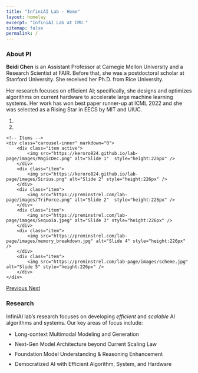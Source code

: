 ```yaml
---
title: "InfiniAI Lab - Home"
layout: homelay
excerpt: "InfiniAI Lab at CMU."
sitemap: false
permalink: /
---
```


### About PI
**Beidi Chen** is an Assistant Professor at Carnegie Mellon University and a Research Scientist at FAIR. Before that, she was a postdoctoral scholar at Stanford University. She received her Ph.D. from Rice University. 

Her research focuses on efficient AI; specifically, she designs and optimizes algorithms on current hardware to accelerate large machine learning systems. Her work has won best paper runner-up at ICML 2022 and she was selected as a Rising Star in EECS by MIT and UIUC.

<div markdown="0" id="carousel" class="carousel slide" data-ride="carousel" data-interval="4000" data-pause="hover" >
    <!-- Menu -->
    <ol class="carousel-indicators">
        <li data-target="#carousel" data-slide-to="0" class="active"></li>
        <li data-target="#carousel" data-slide-to="1"></li>
    </ol>

    <!-- Items -->
    <div class="carousel-inner" markdown="0">
        <div class="item active">
            <img src="https://keroro824.github.io/lab-page/images/MagicDec.png" alt="Slide 1"  style="height:226px" />
        </div>
        <div class="item">
            <img src="https://keroro824.github.io/lab-page/images/Sirius.png" alt="Slide 2" style="height:226px" />
        </div>
        <div class="item">
            <img src="https://preminstrel.com/lab-page/images/TriForce.png" alt="Slide 2"  style="height:226px" />
        </div>
        <div class="item">
            <img src="https://preminstrel.com/lab-page/images/Sequoia.jpeg" alt="Slide 3" style="height:226px" />
        </div>
        <div class="item">
            <img src="https://preminstrel.com/lab-page/images/memory_breakdown.jpg" alt="Slide 4" style="height:226px" />
        </div>
        <div class="item">
            <img src="https://preminstrel.com/lab-page/images/scheme.jpg" alt="Slide 5" style="height:226px" />
        </div>
    </div>
  <a class="left carousel-control" href="#carousel" role="button" data-slide="prev">
    <span class="glyphicon glyphicon-chevron-left" aria-hidden="true"></span>
    <span class="sr-only">Previous</span>
  </a>
  <a class="right carousel-control" href="#carousel" role="button" data-slide="next">
    <span class="glyphicon glyphicon-chevron-right" aria-hidden="true"></span>
    <span class="sr-only">Next</span>
  </a>
</div>

### Research
<div>
  InfiniAI lab’s research focuses on developing <em>efficient</em> and <em>scalable</em> AI algorithms and systems. Our key areas of focus include:
  <ul>
    <li style="margin-bottom: 10px;"><i class="fas fa-brain" style="color: #008000"></i> Long-context Multimodal Modeling and Generation</li>
    <li style="margin-bottom: 10px;"><i class="fas fa-cogs" style="color: #808000"></i> Next-Gen Model Architecture beyond Current Scaling Law</li>
    <li style="margin-bottom: 10px;"><i class="bi bi-robot"  style="color: #000080"></i> Foundation Model Understanding & Reasoning Enhancement</li>
    <li style="margin-bottom: 10px;"><i class="bi bi-globe-asia-australia" style="color: #6495ED"></i> Democratized AI with Efficient Algorithm, System, and Hardware</li>
  </ul>
</div>
<br>

<!-- 
<figure class="fourth">
  <img src="https://preminstrel.com/lab-page/images/logopic/Logo_Leiden.jpg" style="width: 210px">
  <img src="https://preminstrel.com/lab-page/images/logopic/Logo_Nanofront.jpg" style="width: 110px">
  <img src="https://preminstrel.com/lab-page/images/logopic/Logo_NWO.jpg" style="width: 120px">
  <img src="https://preminstrel.com/lab-page/images/logopic/Logo_ERC.jpg" style="width: 110px">
</figure> -->
